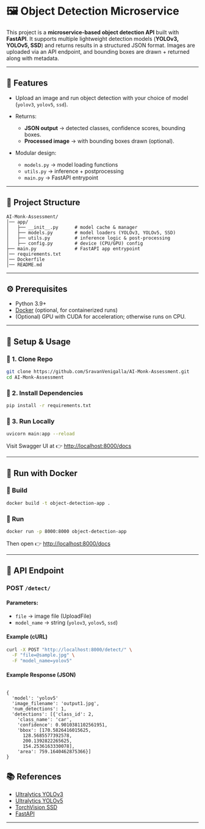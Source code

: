# 🖼️ Object Detection Microservice

This project is a **microservice-based object detection API** built with **FastAPI**.
It supports multiple lightweight detection models (**YOLOv3, YOLOv5, SSD**) and returns results in a structured JSON format.
Images are uploaded via an API endpoint, and bounding boxes are drawn + returned along with metadata.

---

## 📌 Features

* Upload an image and run object detection with your choice of model (`yolov3`, `yolov5`, `ssd`).
* Returns:

  * **JSON output** → detected classes, confidence scores, bounding boxes.
  * **Processed image** → with bounding boxes drawn (optional).
* Modular design:

  * `models.py` → model loading functions
  * `utils.py` → inference + postprocessing
  * `main.py` → FastAPI entrypoint

---

## 📂 Project Structure

```
AI-Monk-Assessment/
│── app/
│   ├── __init__.py      # model cache & manager
│   ├── models.py        # model loaders (YOLOv3, YOLOv5, SSD)
│   ├── utils.py         # inference logic & post-processing
│   ├── config.py        # device (CPU/GPU) config
├── main.py              # FastAPI app entrypoint
│── requirements.txt
│── Dockerfile
│── README.md
```

---

## ⚙️ Prerequisites

* Python 3.9+
* [Docker](https://docs.docker.com/get-docker/) (optional, for containerized runs)
* (Optional) GPU with CUDA for acceleration; otherwise runs on CPU.

---

## 🚀 Setup & Usage

### 🔹 1. Clone Repo

```bash
git clone https://github.com/SravanVenigalla/AI-Monk-Assessment.git
cd AI-Monk-Assessment
```

### 🔹 2. Install Dependencies

```bash
pip install -r requirements.txt
```

### 🔹 3. Run Locally

```bash
uvicorn main:app --reload
```

Visit Swagger UI at 👉 [http://localhost:8000/docs](http://localhost:8000/docs)

---

## 🐳 Run with Docker

### 🔹 Build

```bash
docker build -t object-detection-app .
```

### 🔹 Run

```bash
docker run -p 8000:8000 object-detection-app
```

Then open 👉 [http://localhost:8000/docs](http://localhost:8000/docs)

---

## 📡 API Endpoint

### **POST** `/detect/`

#### Parameters:

* `file` → image file (UploadFile)
* `model_name` → string (`yolov3`, `yolov5`, `ssd`)

#### Example (cURL)

```bash
curl -X POST "http://localhost:8000/detect/" \
  -F "file=@sample.jpg" \
  -F "model_name=yolov5"
```

#### Example Response (JSON)

```

{
  'model': 'yolov5'
  'image_filename': 'output1.jpg',
  'num_detections': 1,
  'detections': [{'class_id': 2,
    'class_name': 'car',
    'confidence': 0.9010381102561951,
    'bbox': [170.5826416015625,
      128.5685577392578,
      200.1392822265625,
      154.2536163330078],
    'area': 759.1640462875366}]
}

```

## 📚 References

* [Ultralytics YOLOv3](https://github.com/ultralytics/yolov3)
* [Ultralytics YOLOv5](https://github.com/ultralytics/yolov5)
* [TorchVision SSD](https://pytorch.org/vision/stable/models.html#object-detection-instance-segmentation-and-person-keypoint-detection)
* [FastAPI](https://fastapi.tiangolo.com/)

---
